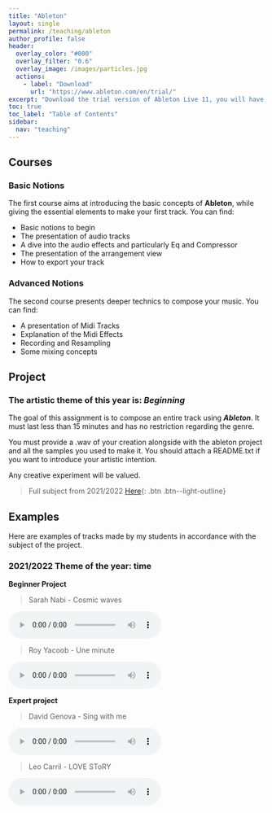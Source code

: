 ```yaml
---
title: "Ableton"
layout: single
permalink: /teaching/ableton
author_profile: false
header:
  overlay_color: "#000"
  overlay_filter: "0.6"
  overlay_image: /images/particles.jpg
  actions:
    - label: "Download"
      url: "https://www.ableton.com/en/trial/"
excerpt: "Download the trial version of Ableton Live 11, you will have a free access for 3 months."
toc: true
toc_label: "Table of Contents"
sidebar:
  nav: "teaching"
---
```


## Courses

### Basic Notions

The first course aims at introducing the basic concepts of **Ableton**, while giving the essential elements to make your first track. You can find:
- Basic notions to begin
- The presentation of audio tracks
- A dive into the audio effects and particularly Eq and Compressor
- The presentation of the arrangement view
- How to export your track

<!---

> PDF associated to this course [Here](/documents/Ableton.pdf){: .btn .btn--light-outline}

> Download here the samples you can use during this course [Here](https://drive.google.com/drive/folders/17IzUHC-Wqjyklfrf5vK1NxUjYjYgdkHN?usp=sharing){: .btn .btn--light-outline}

-->

### Advanced Notions

The second course presents deeper technics to compose your music. You can find:
- A presentation of Midi Tracks
- Explanation of the Midi Effects
- Recording and Resampling
- Some mixing concepts

<!---

> PDF associated to this course [Here](/documents/Ableton_2.pdf){: .btn .btn--light-outline}

-->

## Project

### The artistic theme of this year is: _**Beginning**_

The goal of this assignment is to compose an entire track using _**Ableton**_. It must last less than 15 minutes and has no restriction regarding the genre.

You must provide a .wav of your creation alongside with the ableton project and all the samples you used to make it. You should attach a README.txt if you want to introduce your artistic intention.

Any creative experiment will be valued.

> Full subject from 2021/2022 [Here](/documents/Ableton_project.pdf){: .btn .btn--light-outline}

## Examples

Here are examples of tracks made by my students in accordance with the subject of the project.

### 2021/2022 Theme of the year: **time**

**Beginner Project**
> Sarah Nabi - Cosmic waves 

<html>
<audio controls>
  <source src="/audio/cosmic_waves.wav">
</audio></html>

> Roy Yacoob - Une minute 

<html>
<audio controls>
  <source src="/audio/UNE_MINUTE.wav">
</audio></html>


**Expert project**
> David Genova - Sing with me 

<html>
<audio controls>
  <source src="/audio/Sing_with_me.wav">
</audio></html>


> Leo Carril - LOVE SToRY 

<html>
<audio controls>
  <source src="/audio/LOVE_SToRY.mp3">
</audio></html>


